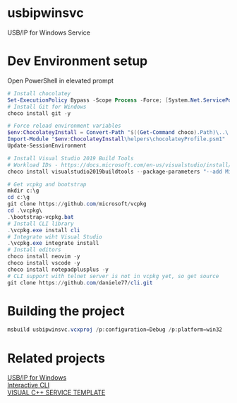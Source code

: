 # usbipwinsvc
USB/IP for Windows Service

# Dev Environment setup

Open PowerShell in elevated prompt
```PowerShell
# Install chocolatey
Set-ExecutionPolicy Bypass -Scope Process -Force; [System.Net.ServicePointManager]::SecurityProtocol = [System.Net.ServicePointManager]::SecurityProtocol -bor 3072; iex ((New-Object System.Net.WebClient).DownloadString('https://chocolatey.org/install.ps1'))
# Install Git for Windows
choco install git -y

# Force reload environment variables
$env:ChocolateyInstall = Convert-Path "$((Get-Command choco).Path)\..\.."
Import-Module "$env:ChocolateyInstall\helpers\chocolateyProfile.psm1"
Update-SessionEnvironment

# Install Visual Studio 2019 Build Tools
# Workload IDs - https://docs.microsoft.com/en-us/visualstudio/install/workload-component-id-vs-build-tools?view=vs-2019&preserve-view=true#c-build-tools
choco install visualstudio2019buildtools --package-parameters "--add Microsoft.VisualStudio.Workload.VCTools --includeRecommended" -y

# Get vcpkg and bootstrap
mkdir c:\g
cd c:\g
git clone https://github.com/microsoft/vcpkg
cd .\vcpkg\
.\bootstrap-vcpkg.bat
# Install CLI library
.\vcpkg.exe install cli
# Integrate wiht Visual Studio
.\vcpkg.exe integrate install
# Install editors
choco install neovim -y
choco install vscode -y
choco install notepadplusplus -y
# CLI support with telnet server is not in vcpkg yet, so get source
git clone https://github.com/daniele77/cli.git
```
# Building the project
```PowerShell
msbuild usbipwinsvc.vcxproj /p:configuration=Debug /p:platform=win32
```
# Related projects
[USB/IP for Windows](https://github.com/cezanne/usbip-win)  
[Interactive CLI](https://github.com/daniele77/cli)  
[VISUAL C++ SERVICE TEMPLATE](https://github.com/kazaamjt/Win32_Service-CPP-Template)
